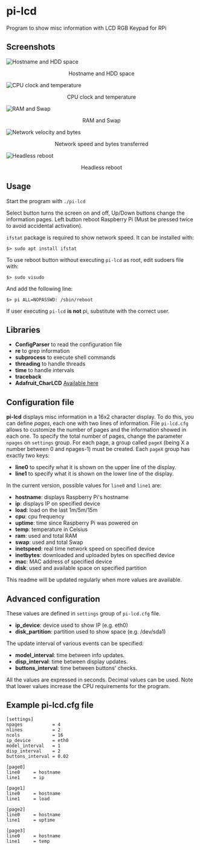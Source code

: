 # pi-lcd
Program to show misc information with LCD RGB Keypad for RPi

## Screenshots

![Hostname and HDD space](https://dl.dropboxusercontent.com/u/2904420/pi-lcd-photos/pi-lcd1.jpg)
<center>Hostname and HDD space</center>

![CPU clock and temperature](https://dl.dropboxusercontent.com/u/2904420/pi-lcd-photos/pi-lcd2.jpg)
<center>CPU clock and temperature</center>

![RAM and Swap](https://dl.dropboxusercontent.com/u/2904420/pi-lcd-photos/pi-lcd3.jpg)
<center>RAM and Swap</center>

![Network velocity and bytes](https://dl.dropboxusercontent.com/u/2904420/pi-lcd-photos/pi-lcd4.jpg)
<center>Network speed and bytes transferred</center>

![Headless reboot](https://dl.dropboxusercontent.com/u/2904420/pi-lcd-photos/pi-lcd5.jpg)
<center>Headless reboot</center>

## Usage
Start the program with `./pi-lcd`

Select button turns the screen on and off, Up/Down buttons change the information pages.
Left button reboot Raspberry Pi (Must be pressed twice to avoid accidental activation).

`ifstat` package is required to show network speed. It can be installed with:
    
    $> sudo apt install ifstat

To use reboot button without executing `pi-lcd` as root, edit sudoers file with:
	
	$> sudo visudo

And add the following line:

	$> pi ALL=NOPASSWD: /sbin/reboot

If user executing `pi-lcd` **is not** pi, substitute with the correct user.

## Libraries

+ __ConfigParser__ to read the configuration file
+ __re__ to grep information
+ __subprocess__ to execute shell commands
+ __threading__ to handle threads
+ __time__ to handle intervals
+ __traceback__
+ __Adafruit\_CharLCD__ [Available here](https://github.com/adafruit/Adafruit_Python_CharLCD)

## Configuration file

__pi-lcd__ displays misc information in a 16x2 character display. To do this, you can define _pages_, each one with two lines of information. File `pi-lcd.cfg` allows to customize the number of pages and the information showed in each one. To specify the total number of pages, change the parameter `npages` on `settings` group. For each page, a group called `pageX` (being X a number between 0 and npages-1) must be created. Each `pageX` group has exactly two keys:

+ __line0__ to specify what it is shown on the upper line of the display.
+ __line1__ to specify what it is shown on the lower line of the display.

In the current version, possible values for `line0` and `line1` are:

+ __hostname__: displays Raspberry Pi's hostname
+ __ip__: displays IP on specified device
+ __load__: load on the last 1m/5m/15m
+ __cpu__: cpu frequency
+ __uptime__: time since Raspberry Pi was powered on
+ __temp__: temperature in Celsius
+ __ram__: used and total RAM
+ __swap__: used and total Swap
+ __inetspeed__: real time network speed on specified device
+ __inetbytes__: downloaded and uploaded bytes on specified device
+ __mac__: MAC address of specified device
+ __disk__: used and available space on specified partition

This readme will be updated regularly when more values are available.

## Advanced configuration

These values are defined in `settings` group of `pi-lcd.cfg` file.

+ __ip\_device__: device used to show IP (e.g. eth0)
+ __disk\_partition__: partition used to show space (e.g. /dev/sda1)

The update interval of various events can be specified:

+ __model\_interval__: time between info updates.
+ __disp\_interval__: time between display updates.
+ __buttons\_interval__: time between buttons' checks.

All the values are expressed in seconds. Decimal values can be used. Note that lower values increase the CPU requirements for the program.

## Example pi-lcd.cfg file

	[settings]
	npages           = 4
	nlines           = 2
	ncols            = 16
	ip_device        = eth0
	model_interval   = 1
	disp_interval    = 2
	buttons_interval = 0.02
	
	[page0]
	line0     = hostname
	line1     = ip
	
	[page1]
	line0     = hostname
	line1     = load
	
	[page2]
	line0     = hostname
	line1     = uptime
	
	[page3]
	line0     = hostname
	line1     = temp